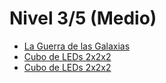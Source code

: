 # Nivel 3/5 (Medio)

* [La Guerra de las Galaxias](/Practicas/La-guerra-de-las-galaxias/README.md)
* [Cubo de LEDs 2x2x2](/Practicas/Cubo-de-leds-2x2x2/README.md)
* [Cubo de LEDs 2x2x2](/Practicas/Maquina-para-dibujar/README.md)